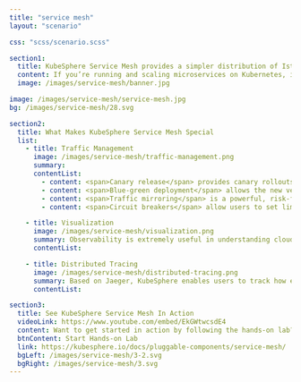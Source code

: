 ```yaml
---
title: "service mesh"
layout: "scenario"

css: "scss/scenario.scss"

section1:
  title: KubeSphere Service Mesh provides a simpler distribution of Istio with consolidated UX.
  content: If you’re running and scaling microservices on Kubernetes, it’s time to adopt the Istio-based service mesh for your distributed system. We design a unified UI to integrate and manage tools including Istio, Envoy and Jaeger.
  image: /images/service-mesh/banner.jpg

image: /images/service-mesh/service-mesh.jpg
bg: /images/service-mesh/28.svg

section2:
  title: What Makes KubeSphere Service Mesh Special
  list:
    - title: Traffic Management
      image: /images/service-mesh/traffic-management.png
      summary:
      contentList:
        - content: <span>Canary release</span> provides canary rollouts and staged rollouts with percentage-based traffic splits
        - content: <span>Blue-green deployment</span> allows the new version of an application to be deployed in a separate environment and tested for functionality and performance
        - content: <span>Traffic mirroring</span> is a powerful, risk-free method of testing your app versions as it sends a copy of live traffic to a mirrored Service
        - content: <span>Circuit breakers</span> allow users to set limits for calls to individual hosts within a Service

    - title: Visualization
      image: /images/service-mesh/visualization.png
      summary: Observability is extremely useful in understanding cloud-native microservice interconnections. KubeSphere has the ability to visualize the connections between microservices and the topology of how they interconnect.
      contentList:

    - title: Distributed Tracing
      image: /images/service-mesh/distributed-tracing.png
      summary: Based on Jaeger, KubeSphere enables users to track how each Service interacts with each other. It brings a deeper understanding about request latency, bottlenecks, serialization and parallelism via visualization.
      contentList:

section3:
  title: See KubeSphere Service Mesh In Action
  videoLink: https://www.youtube.com/embed/EkGWtwcsdE4
  content: Want to get started in action by following the hands-on lab?
  btnContent: Start Hands-on Lab
  link: https://kubesphere.io/docs/pluggable-components/service-mesh/
  bgLeft: /images/service-mesh/3-2.svg
  bgRight: /images/service-mesh/3.svg
---
```

